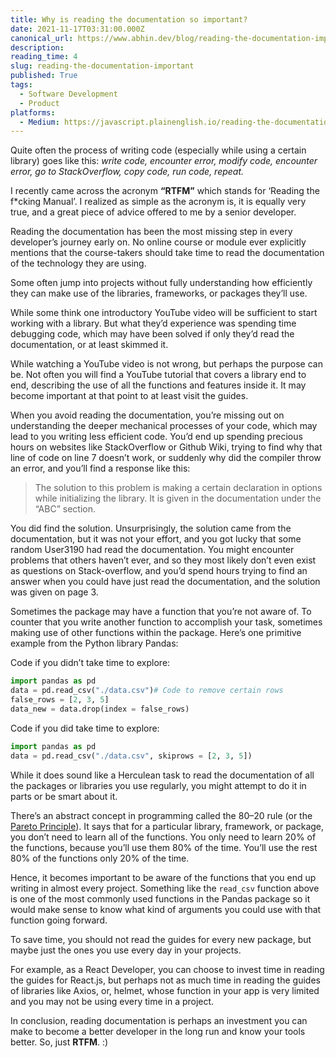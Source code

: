 ```yaml
---
title: Why is reading the documentation so important?
date: 2021-11-17T03:31:00.000Z
canonical_url: https://www.abhin.dev/blog/reading-the-documentation-important
description:
reading_time: 4
slug: reading-the-documentation-important
published: True
tags:
  - Software Development
  - Product
platforms:
  - Medium: https://javascript.plainenglish.io/reading-the-documentation-important-5cf50bab0c9f
---
```


Quite often the process of writing code (especially while using a certain library) goes like this: _write code, encounter error, modify code, encounter error, go to StackOverflow, copy code, run code, repeat._

I recently came across the acronym **“RTFM”** which stands for ‘Reading the f\*cking Manual’. I realized as simple as the acronym is, it is equally very true, and a great piece of advice offered to me by a senior developer.

Reading the documentation has been the most missing step in every developer’s journey early on. No online course or module ever explicitly mentions that the course-takers should take time to read the documentation of the technology they are using.

Some often jump into projects without fully understanding how efficiently they can make use of the libraries, frameworks, or packages they’ll use.

While some think one introductory YouTube video will be sufficient to start working with a library. But what they’d experience was spending time debugging code, which may have been solved if only they’d read the documentation, or at least skimmed it.

While watching a YouTube video is not wrong, but perhaps the purpose can be. Not often you will find a YouTube tutorial that covers a library end to end, describing the use of all the functions and features inside it. It may become important at that point to at least visit the guides.

When you avoid reading the documentation, you’re missing out on understanding the deeper mechanical processes of your code, which may lead to you writing less efficient code. You’d end up spending precious hours on websites like StackOverflow or Github Wiki, trying to find why that line of code on line 7 doesn’t work, or suddenly why did the compiler throw an error, and you’ll find a response like this:

> The solution to this problem is making a certain declaration in options while initializing the library. It is given in the documentation under the “ABC” section.

You did find the solution. Unsurprisingly, the solution came from the documentation, but it was not your effort, and you got lucky that some random User3190 had read the documentation. You might encounter problems that others haven’t ever, and so they most likely don’t even exist as questions on Stack-overflow, and you’d spend hours trying to find an answer when you could have just read the documentation, and the solution was given on page 3.

Sometimes the package may have a function that you’re not aware of. To counter that you write another function to accomplish your task, sometimes making use of other functions within the package. Here’s one primitive example from the Python library Pandas:

Code if you didn’t take time to explore:

```python
import pandas as pd
data = pd.read_csv("./data.csv")# Code to remove certain rows
false_rows = [2, 3, 5]
data_new = data.drop(index = false_rows)
```

Code if you did take time to explore:

```python
import pandas as pd
data = pd.read_csv("./data.csv", skiprows = [2, 3, 5])
```

While it does sound like a Herculean task to read the documentation of all the packages or libraries you use regularly, you might attempt to do it in parts or be smart about it.

There’s an abstract concept in programming called the 80–20 rule (or the [Pareto Principle](https://en.wikipedia.org/wiki/Pareto_principle)). It says that for a particular library, framework, or package, you don’t need to learn all of the functions. You only need to learn 20% of the functions, because you’ll use them 80% of the time. You’ll use the rest 80% of the functions only 20% of the time.

Hence, it becomes important to be aware of the functions that you end up writing in almost every project. Something like the `read_csv` function above is one of the most commonly used functions in the Pandas package so it would make sense to know what kind of arguments you could use with that function going forward.

To save time, you should not read the guides for every new package, but maybe just the ones you use every day in your projects.

For example, as a React Developer, you can choose to invest time in reading the guides for React.js, but perhaps not as much time in reading the guides of libraries like Axios, or, helmet, whose function in your app is very limited and you may not be using every time in a project.

In conclusion, reading documentation is perhaps an investment you can make to become a better developer in the long run and know your tools better. So, just **RTFM**. :)
